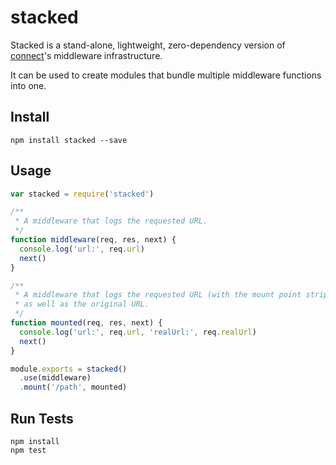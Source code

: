 # stacked

Stacked is a stand-alone, lightweight, zero-dependency version of
[connect](http://www.senchalabs.org/connect/)'s middleware infrastructure.

It can be used to create modules that bundle multiple middleware functions
into one.

## Install

```
npm install stacked --save
```

## Usage

```javascript
var stacked = require('stacked')

/**
 * A middleware that logs the requested URL.
 */
function middleware(req, res, next) {
  console.log('url:', req.url)
  next()
}

/**
 * A middleware that logs the requested URL (with the mount point stripped)
 * as well as the original URL.
 */
function mounted(req, res, next) {
  console.log('url:', req.url, 'realUrl:', req.realUrl)
  next()
}

module.exports = stacked()
  .use(middleware)
  .mount('/path', mounted)
```

## Run Tests

```
npm install
npm test
```
